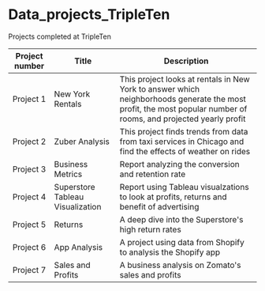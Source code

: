 # Data_projects_TripleTen
Projects completed at TripleTen


| Project number | Title | Description |
| :-----------: | ----------- |----------- |
| Project 1 | New York Rentals | This project looks at rentals in New York to answer which neighborhoods generate the most profit, the most popular number of rooms, and projected yearly profit |
| Project 2 | Zuber Analysis | This project finds trends from data from taxi services in Chicago and find the effects of weather on rides |
| Project 3 | Business Metrics | Report analyzing the conversion and retention rate |
| Project 4 | Superstore Tableau Visualization | Report using Tableau visualzations to look at profits, returns and benefit of advertising |  
| Project 5 | Returns | A deep dive into the Superstore's high return rates |
| Project 6 | App Analysis | A project using data from Shopify to analysis the Shopify app |
| Project 7 | Sales and Profits | A business analysis on Zomato's sales and profits | 
